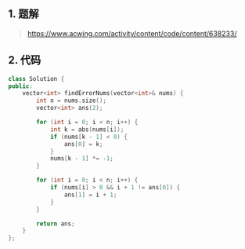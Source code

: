 ## 1. 题解
> https://www.acwing.com/activity/content/code/content/638233/

## 2. 代码
```c++
class Solution {
public:
    vector<int> findErrorNums(vector<int>& nums) {
        int n = nums.size();
        vector<int> ans(2);

        for (int i = 0; i < n; i++) {
            int k = abs(nums[i]);
            if (nums[k - 1] < 0) {
                ans[0] = k;
            }
            nums[k - 1] *= -1;
        }

        for (int i = 0; i < n; i++) {
            if (nums[i] > 0 && i + 1 != ans[0]) {
                ans[1] = i + 1;
            }
        }

        return ans;
    }
};
```